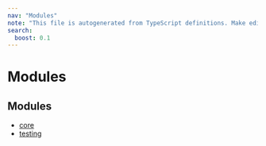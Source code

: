 ```yaml
---
nav: "Modules"
note: "This file is autogenerated from TypeScript definitions. Make edits to the comments in the TypeScript file and then run `make docs` to regenerate this file."
search:
  boost: 0.1
---
```

# Modules

## Modules

- [core](modules/core.md)
- [testing](modules/testing.md)
